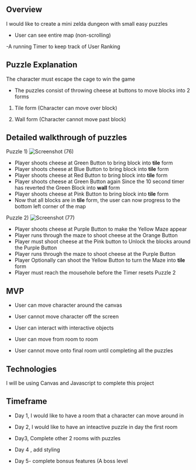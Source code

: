  
 ## Overview
 
 I would like to create a mini zelda dungeon with small easy puzzles
 
 - User can see entire map (non-scrolling)
 
 -A running Timer to keep track of User Ranking
 
 
 ## Puzzle Explanation
 
 The character must escape the cage to win the game 
 
 - The puzzles consist of throwing cheese at buttons to move blocks into 2 forms
 
 1) Tile form (Character can move over block)
 
 2) Wall form (Character cannot move past block)
 
 ## Detailed walkthrough of puzzles
 
 Puzzle 1) 
  ![Screenshot (76)](https://user-images.githubusercontent.com/54489423/99449997-226f9e80-28ee-11eb-99c4-40ef251841ec.png)
 - Player shoots cheese at Green Button to bring block into **tile** form 
 - Player shoots cheese at Blue Button to bring block into **tile** form 
 - Player shoots cheese at Red Button to bring block into **tile** form
 - Player shoots cheese at Green Button again Since the 10 second timer has reverted the Green Block into **wall** form
 - Player shoots cheese at Pink Button to bring block into **tile** form
 - Now that all blocks are in **tile** form, the user can now progress to the bottom left corner of the map
 
 Puzzle 2) 
 ![Screenshot (77)](https://user-images.githubusercontent.com/54489423/99451419-2bfa0600-28f0-11eb-8e5a-1538b0a9871b.png)
 
 - Player shoots cheese at Purple Button to make the Yellow Maze appear 
 - Player runs through the maze to shoot cheese at the Orange Button
 - Player must shoot cheese at the Pink button to Unlock the blocks around the Purple Button
 - Player runs through the maze to shoot cheese at the Purple Button
 - Player Optionally can shoot the Yellow Button to turn the Maze into **tile** form
 - Player must reach the mousehole before the Timer resets Puzzle 2
 
 
 

 
 ## MVP

- User can move character around the canvas

- User cannot move character off the screen

- User can interact with interactive objects

- User can move from room to room

- User cannot move onto final room until completing all the puzzles


## Technologies

I will be using Canvas and Javascript to complete this project


## Timeframe

- Day 1, I would like to have a room that a character can move around in 

- Day 2, I would like to have an inteactive puzzle in day the first room

- Day3, Complete other 2 rooms with puzzles 

- Day 4 , add styling 

- Day 5- complete bonsus features (A boss level

